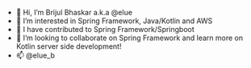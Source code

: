 - 👋 Hi, I’m Brijul Bhaskar a.k.a @elue
- 👀 I’m interested in Spring Framework, Java/Kotlin and AWS
- 🌱 I have contributed to Spring Framework/Springboot 
- 💞️ I’m looking to collaborate on Spring Framework and learn more on Kotlin server side development!
- 📫 @elue_b

<!---
elue/elue is a ✨ special ✨ repository because its `README.md` (this file) appears on your GitHub profile.
You can click the Preview link to take a look at your changes.
--->
